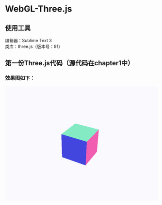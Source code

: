 # WebGL-Three.js
## 使用工具
编辑器：Sublime Text 3<br>
类库：three.js（版本号：91）
## 第一份Three.js代码（源代码在chapter1中）
### 效果图如下：
![](https://github.com/1123GY/WebGL-Three.js/blob/master/chapter1/web.gif)
